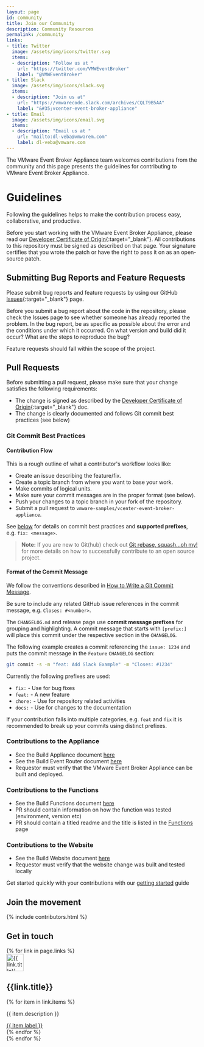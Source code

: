 ```yaml
---
layout: page
id: community
title: Join our Community
description: Community Resources
permalink: /community
links:
- title: Twitter
  image: /assets/img/icons/twitter.svg
  items:
  - description: "Follow us at "
    url: "https://twitter.com/VMWEventBroker"
    label: "@VMWEventBroker"
- title: Slack
  image: /assets/img/icons/slack.svg
  items: 
  - description: "Join us at"
    url: "https://vmwarecode.slack.com/archives/CQLT9B5AA"
    label: "&#35;vcenter-event-broker-appliance"
- title: Email
  image: /assets/img/icons/email.svg
  items: 
  - description: "Email us at "
    url: "mailto:dl-veba@vmwarem.com"
    label: dl-veba@vmware.com
---
```



The VMware Event Broker Appliance team welcomes contributions from the community and this page presents the guidelines for contributing to VMware Event Broker Appliance. 

# Guidelines

Following the guidelines helps to make the contribution process easy,
collaborative, and productive.

Before you start working with the VMware Event Broker Appliance, please read our
[Developer Certificate of Origin](https://cla.vmware.com/dco){:target="_blank"}.
All contributions to this repository must be signed as described on that page.
Your signature certifies that you wrote the patch or have the right to pass it
on as an open-source patch.

## Submitting Bug Reports and Feature Requests

Please submit bug reports and feature requests by using our GitHub
[Issues](https://github.com/vmware-samples/vcenter-event-broker-appliance/issues){:target="_blank"}
page.

Before you submit a bug report about the code in the repository, please check
the Issues page to see whether someone has already reported the problem. In the
bug report, be as specific as possible about the error and the conditions under
which it occurred. On what version and build did it occur? What are the steps to
reproduce the bug?

Feature requests should fall within the scope of the project.

## Pull Requests

Before submitting a pull request, please make sure that your change satisfies
the following requirements:
- The change is signed as described by the [Developer Certificate of
  Origin](https://cla.vmware.com/dco){:target="_blank"} doc.
- The change is clearly documented and follows Git commit best practices (see
  below)

### Git Commit Best Practices

#### Contribution Flow

This is a rough outline of what a contributor's workflow looks like:

- Create an issue describing the feature/fix.
- Create a topic branch from where you want to base your work.
- Make commits of logical units.
- Make sure your commit messages are in the proper format (see below).
- Push your changes to a topic branch in your fork of the repository.
- Submit a pull request to `vmware-samples/vcenter-event-broker-appliance`.

See [below](#format-of-the-commit-message) for details on commit best practices
and **supported prefixes**, e.g. `fix: <message>`.

> **Note:** If you are new to Git(hub) check out [Git rebase, squash...oh
> my!](https://www.mgasch.com/2021/05/git-basics/) for more details on how to
> successfully contribute to an open source project.


#### Format of the Commit Message

We follow the conventions described in [How to Write a Git Commit
Message](http://chris.beams.io/posts/git-commit/).

Be sure to include any related GitHub issue references in the commit message,
e.g. `Closes: #<number>`.

The `CHANGELOG.md` and release page use **commit message prefixes** for grouping
and highlighting. A commit message that starts with `[prefix:] ` will place this
commit under the respective section in the `CHANGELOG`. 

The following example creates a commit referencing the `issue: 1234` and puts
the commit message in the `Feature` `CHANGELOG` section:

```bash
git commit -s -m "feat: Add Slack Example" -m "Closes: #1234"
```

Currently the following prefixes are used:

- `fix:` - Use for bug fixes
- `feat:` - A new feature
- `chore:` - Use for repository related activities
- `docs:` - Use for changes to the documentation

If your contribution falls into multiple categories, e.g. `feat` and `fix` it is
recommended to break up your commits using distinct prefixes.

### Contributions to the Appliance 
  - See the Build Appliance document [here](/kb/contribute-appliance)
  - See the Build Event Router document [here](/kb/contribute-eventrouter)
  - Requestor must verify that the VMware Event Broker Appliance can be built and deployed. 

### Contributions to the Functions
  - See the Build Functions document [here](/kb/contribute-functions)
  - PR should contain information on how the function was tested (environment, version etc)
  - PR should contain a titled readme and the title is listed in the [Functions](/examples) page

### Contributions to the Website
  - See the Build Website document [here](/kb/contribute-functions)
  - Requestor must verify that the website change was built and tested locally

Get started quickly with your contributions with our [getting started](/kb/contribute-start) guide

## Join the movement

<div id="contributors-veba" class="section section-background-{{ page.backgrounds.team }} p-3">
    {% include contributors.html %}
</div>

## Get in touch
<div class="container pb-3 pt-0">
  <div class="row justify-content-md-center">
    {% for link in page.links %}
    <div class="col-md-4 community-item text-center pt-2">
      <div class="icon mt-2">
        <img src="{{ link.image | relative_url }}" style="height: 45px;" alt="{{ link.title}}">
      </div>
      <h2 class="mt-2">{{link.title}}</h2>
      {% for item in link.items %}
      <div class="link-description">
        <p class="mb-0 pb-0">{{ item.description }}</p>
        <span class="mt-0 pt-0"><a href="{{ item.url }}" target="_blank">{{ item.label }}</a></span>
      </div>
      {% endfor %}
    </div>
    {% endfor %}
  </div>
</div>